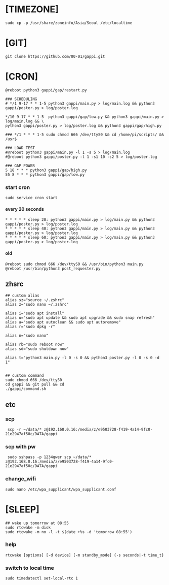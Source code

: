 # [TIMEZONE]
    sudo cp -p /usr/share/zoneinfo/Asia/Seoul /etc/localtime

# [GIT]
    git clone https://github.com/00-01/gappi.git

# [CRON]
    @reboot python3 gappi/gap/restart.py

    ### SCHEDULING
    # */1 9-17 * * 1-5 python3 gappi/main.py > log/main.log && python3 gappi/poster.py > log/poster.log
    
    */10 9-17 * * 1-5  python3 gappi/gap/low.py && python3 gappi/main.py > log/main.log && \
    python3 gappi/poster.py > log/poster.log && python3 gappi/gap/high.py

    ### */1 * * * 1-5 sudo chmod 666 /dev/ttyS0 && cd /home/pi/scripts/ && /usr$

    ### LOAD TEST
    #@reboot python3 gappi/main.py -l 1 -s 5 > log/main.log
    #@reboot python3 gappi/poster.py -l 1 -s1 10 -s2 5 > log/poster.log

    ### GAP POWER
    5 18 * * * python3 gappi/gap/high.py
    55 8 * * * python3 gappi/gap/low.py


### start cron
    sudo service cron start

#### every 20 seconds
    * * * * * sleep 20: python3 gappi/main.py > log/main.py && python3 gappi/poster.py > log/poster.log
    * * * * * sleep 40: python3 gappi/main.py > log/main.py && python3 gappi/poster.py > log/poster.log
    * * * * * sleep 60: python3 gappi/main.py > log/main.py && python3 gappi/poster.py > log/poster.log
#### old
    @reboot sudo chmod 666 /dev/ttyS0 && /usr/bin/python3 main.py
    @reboot /usr/bin/python3 post_requester.py

## zhsrc
    ## custom alias
    alias sz="source ~/.zshrc"
    alias z="sudo nano ~/.zshrc"
    
    alias i="sudo apt install"
    alias u="sudo apt update && sudo apt upgrade && sudo snap refresh"
    alias a="sudo apt autoclean && sudo apt autoremove"
    alias r="sudo dpkg -r"
    
    alias n="sudo nano"
    
    alias rb="sudo reboot now"
    alias sd="sudo shutdown now"
    
    alias t="python3 main.py -l 0 -s 0 && python3 poster.py -l 0 -s 0 -d 1"


    ## custom command
    sudo chmod 666 /dev/ttyS0
    cd gappi && git pull && cd
    ./gappi/command.sh

## etc
### scp
     scp -r ~/data/* z@192.168.0.16:/media/z/e9503728-f419-4a14-9fc0-21e2947af50c/DATA/gappi
### scp with pw
     sudo sshpass -p 1234qwer scp ~/data/* z@192.168.0.16:/media/z/e9503728-f419-4a14-9fc0-21e2947af50c/DATA/gappi
### change_wifi
    sudo nano /etc/wpa_supplicant/wpa_supplicant.conf

# [SLEEP]
    ## wake up tomorrow at 08:55
    sudo rtcwake -m disk
    sudo rtcwake -m no -l -t $(date +%s -d 'tomorrow 08:55')

### help
    rtcwake [options] [-d device] [-m standby_mode] {-s seconds|-t time_t}

### switch to local time
    sudo timedatectl set-local-rtc 1

    
